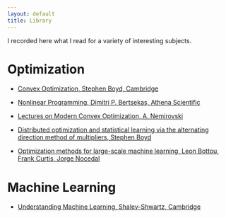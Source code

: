 ```yaml
---
layout: default
title: Library
---
```


I recorded here what I read for a variety of interesting subjects.

# Optimization

* [Convex Optimization, Stephen Boyd, Cambridge]()
* [Nonlinear Programming, Dimitri P. Bertsekas, Athena Scientific]()
* [Lectures on Modern Convex Optimization, A. Nemirovski](https://www2.isye.gatech.edu/~nemirovs/)

* [Distributed optimization and statistical learning via the alternating direction method of multipliers, Stephen Boyd]()
* [Optimization methods for large-scale machine learning, Leon Bottou, Frank Curtis, Jorge Nocedal]()


# Machine Learning

* [Understanding Machine Learning, Shalev-Shwartz, Cambridge]()
